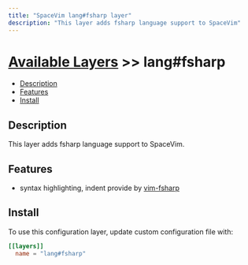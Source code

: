```yaml
---
title: "SpaceVim lang#fsharp layer"
description: "This layer adds fsharp language support to SpaceVim"
---
```


# [Available Layers](../../) >> lang#fsharp

<!-- vim-markdown-toc GFM -->

- [Description](#description)
- [Features](#features)
- [Install](#install)

<!-- vim-markdown-toc -->

## Description

This layer adds fsharp language support to SpaceVim.

## Features

- syntax highlighting, indent provide by [vim-fsharp](https://github.com/wsdjeg/vim-fsharp)

## Install

To use this configuration layer, update custom configuration file with:

```toml
[[layers]]
  name = "lang#fsharp"
```
